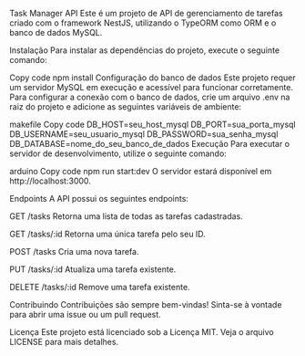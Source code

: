Task Manager API
Este é um projeto de API de gerenciamento de tarefas criado com o framework NestJS, utilizando o TypeORM como ORM e o banco de dados MySQL.

Instalação
Para instalar as dependências do projeto, execute o seguinte comando:

Copy code
npm install
Configuração do banco de dados
Este projeto requer um servidor MySQL em execução e acessível para funcionar corretamente. Para configurar a conexão com o banco de dados, crie um arquivo .env na raiz do projeto e adicione as seguintes variáveis de ambiente:

makefile
Copy code
DB_HOST=seu_host_mysql
DB_PORT=sua_porta_mysql
DB_USERNAME=seu_usuario_mysql
DB_PASSWORD=sua_senha_mysql
DB_DATABASE=nome_do_seu_banco_de_dados
Execução
Para executar o servidor de desenvolvimento, utilize o seguinte comando:

arduino
Copy code
npm run start:dev
O servidor estará disponível em http://localhost:3000.

Endpoints
A API possui os seguintes endpoints:

GET /tasks
Retorna uma lista de todas as tarefas cadastradas.

GET /tasks/:id
Retorna uma única tarefa pelo seu ID.

POST /tasks
Cria uma nova tarefa.

PUT /tasks/:id
Atualiza uma tarefa existente.

DELETE /tasks/:id
Remove uma tarefa existente.

Contribuindo
Contribuições são sempre bem-vindas! Sinta-se à vontade para abrir uma issue ou um pull request.

Licença
Este projeto está licenciado sob a Licença MIT. Veja o arquivo LICENSE para mais detalhes.